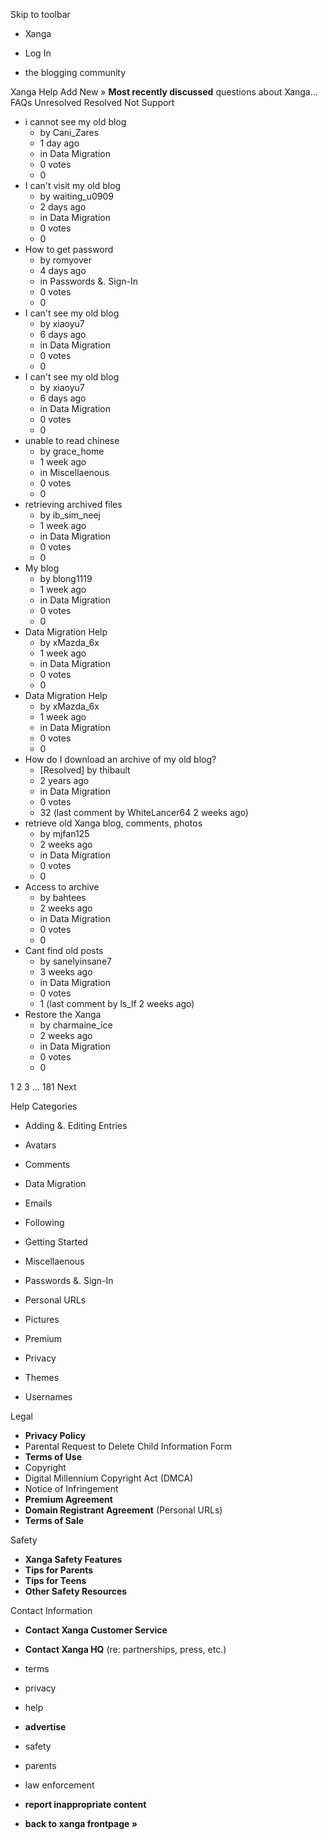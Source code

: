 Skip to toolbar

*   Xanga

*   Log In

*   the blogging community

Xanga Help Add New » **Most recently discussed** questions about Xanga… FAQs Unresolved Resolved Not Support

*   i cannot see my old blog
    *   by Cani\_Zares
    *   1 day ago
    *   in Data Migration
    *   0 votes
    *   0
*   I can't visit my old blog
    *   by waiting\_u0909
    *   2 days ago
    *   in Data Migration
    *   0 votes
    *   0
*   How to get password
    *   by romyover
    *   4 days ago
    *   in Passwords &. Sign-In
    *   0 votes
    *   0
*   I can't see my old blog
    *   by xiaoyu7
    *   6 days ago
    *   in Data Migration
    *   0 votes
    *   0
*   I can't see my old blog
    *   by xiaoyu7
    *   6 days ago
    *   in Data Migration
    *   0 votes
    *   0
*   unable to read chinese
    *   by grace\_home
    *   1 week ago
    *   in Miscellaenous
    *   0 votes
    *   0
*   retrieving archived files
    *   by ib\_sim\_neej
    *   1 week ago
    *   in Data Migration
    *   0 votes
    *   0
*   My blog
    *   by blong1119
    *   1 week ago
    *   in Data Migration
    *   0 votes
    *   0
*   Data Migration Help
    *   by xMazda\_6x
    *   1 week ago
    *   in Data Migration
    *   0 votes
    *   0
*   Data Migration Help
    *   by xMazda\_6x
    *   1 week ago
    *   in Data Migration
    *   0 votes
    *   0
*   How do I download an archive of my old blog?
    *   \[Resolved\] by thibault
    *   2 years ago
    *   in Data Migration
    *   0 votes
    *   32 (last comment by WhiteLancer64 2 weeks ago)
*   retrieve old Xanga blog, comments, photos
    *   by mjfan125
    *   2 weeks ago
    *   in Data Migration
    *   0 votes
    *   0
*   Access to archive
    *   by bahtees
    *   2 weeks ago
    *   in Data Migration
    *   0 votes
    *   0
*   Cant find old posts
    *   by sanelyinsane7
    *   3 weeks ago
    *   in Data Migration
    *   0 votes
    *   1 (last comment by ls\_lf 2 weeks ago)
*   Restore the Xanga
    *   by charmaine\_ice
    *   2 weeks ago
    *   in Data Migration
    *   0 votes
    *   0

1 2 3 ... 181 Next

Help Categories

*   Adding &. Editing Entries
*   Avatars
*   Comments
*   Data Migration
*   Emails
*   Following
*   Getting Started
*   Miscellaenous

*   Passwords &. Sign-In
*   Personal URLs
*   Pictures
*   Premium
*   Privacy
*   Themes
*   Usernames

Legal

*   **Privacy Policy**
*   Parental Request to Delete Child Information Form
*   **Terms of Use**
*   Copyright
*   Digital Millennium Copyright Act (DMCA)
*   Notice of Infringement
*   **Premium Agreement**
*   **Domain Registrant Agreement** (Personal URLs)
*   **Terms of Sale**

Safety

*   **Xanga Safety Features**
*   **Tips for Parents**
*   **Tips for Teens**
*   **Other Safety Resources**

Contact Information

*   **Contact Xanga Customer Service**
*   **Contact Xanga HQ** (re: partnerships, press, etc.)

*   terms
*   privacy
*   help
*   **advertise**

*   safety
*   parents
*   law enforcement
*   **report inappropriate content**

*   **back to xanga frontpage »**